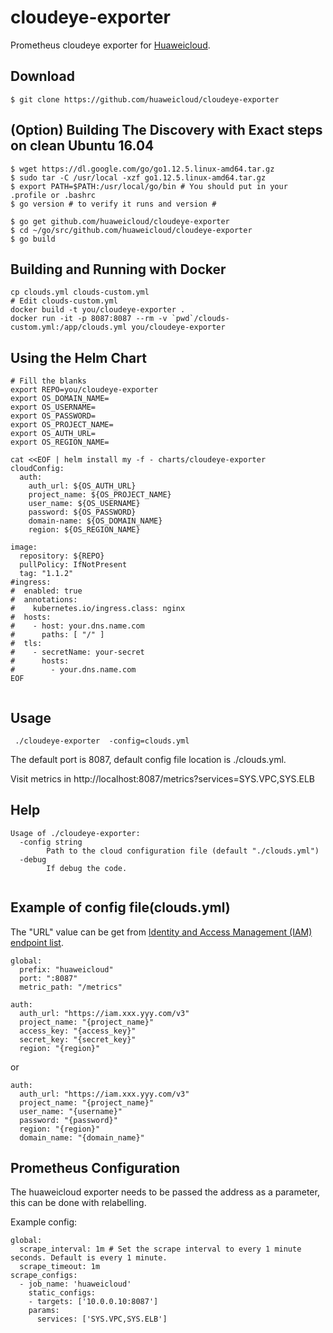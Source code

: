 # cloudeye-exporter

Prometheus cloudeye exporter for [Huaweicloud](https://www.huaweicloud.com/).

## Download
```
$ git clone https://github.com/huaweicloud/cloudeye-exporter
```

## (Option) Building The Discovery with Exact steps on clean Ubuntu 16.04 
```
$ wget https://dl.google.com/go/go1.12.5.linux-amd64.tar.gz
$ sudo tar -C /usr/local -xzf go1.12.5.linux-amd64.tar.gz
$ export PATH=$PATH:/usr/local/go/bin # You should put in your .profile or .bashrc
$ go version # to verify it runs and version #

$ go get github.com/huaweicloud/cloudeye-exporter
$ cd ~/go/src/github.com/huaweicloud/cloudeye-exporter
$ go build
```

## Building and Running with Docker

```shell script
cp clouds.yml clouds-custom.yml
# Edit clouds-custom.yml
docker build -t you/cloudeye-exporter .
docker run -it -p 8087:8087 --rm -v `pwd`/clouds-custom.yml:/app/clouds.yml you/cloudeye-exporter
```

## Using the Helm Chart

```shell script
# Fill the blanks
export REPO=you/cloudeye-exporter
export OS_DOMAIN_NAME=
export OS_USERNAME=
export OS_PASSWORD=
export OS_PROJECT_NAME=
export OS_AUTH_URL=
export OS_REGION_NAME=

cat <<EOF | helm install my -f - charts/cloudeye-exporter
cloudConfig:
  auth:
    auth_url: ${OS_AUTH_URL}
    project_name: ${OS_PROJECT_NAME}
    user_name: ${OS_USERNAME}
    password: ${OS_PASSWORD}
    domain-name: ${OS_DOMAIN_NAME}
    region: ${OS_REGION_NAME}

image:
  repository: ${REPO}
  pullPolicy: IfNotPresent
  tag: "1.1.2"
#ingress:
#  enabled: true
#  annotations:
#    kubernetes.io/ingress.class: nginx
#  hosts:
#    - host: your.dns.name.com
#      paths: [ "/" ]
#  tls:
#    - secretName: your-secret
#      hosts:
#        - your.dns.name.com
EOF
  
```
## Usage
```
 ./cloudeye-exporter  -config=clouds.yml
```

The default port is 8087, default config file location is ./clouds.yml.

Visit metrics in http://localhost:8087/metrics?services=SYS.VPC,SYS.ELB


## Help
```
Usage of ./cloudeye-exporter:
  -config string
        Path to the cloud configuration file (default "./clouds.yml")
  -debug
        If debug the code.
 
```

## Example of config file(clouds.yml)
The "URL" value can be get from [Identity and Access Management (IAM) endpoint list](https://developer.huaweicloud.com/en-us/endpoint).
```
global:
  prefix: "huaweicloud"
  port: ":8087"
  metric_path: "/metrics"

auth:
  auth_url: "https://iam.xxx.yyy.com/v3"
  project_name: "{project_name}"
  access_key: "{access_key}"
  secret_key: "{secret_key}"
  region: "{region}"

```
or

```
auth:
  auth_url: "https://iam.xxx.yyy.com/v3"
  project_name: "{project_name}"
  user_name: "{username}"
  password: "{password}"
  region: "{region}"
  domain_name: "{domain_name}"

```

## Prometheus Configuration
The huaweicloud exporter needs to be passed the address as a parameter, this can be done with relabelling.

Example config:

```
global:
  scrape_interval: 1m # Set the scrape interval to every 1 minute seconds. Default is every 1 minute.
  scrape_timeout: 1m
scrape_configs:
  - job_name: 'huaweicloud'
    static_configs:
    - targets: ['10.0.0.10:8087']
    params:
      services: ['SYS.VPC,SYS.ELB']
```
